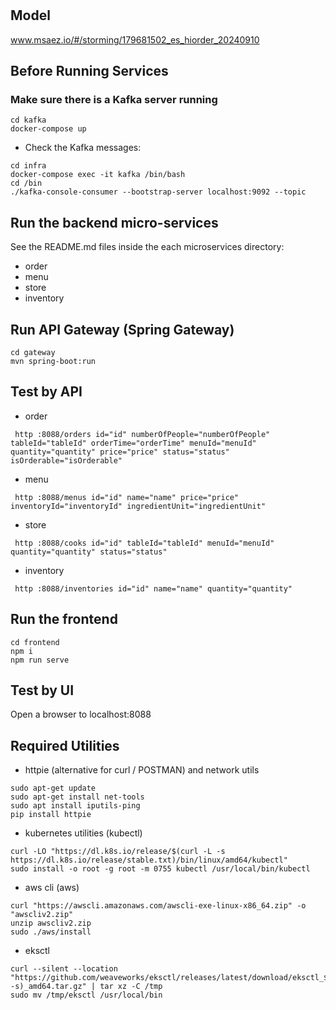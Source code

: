# 

## Model
www.msaez.io/#/storming/179681502_es_hiorder_20240910

## Before Running Services
### Make sure there is a Kafka server running
```
cd kafka
docker-compose up
```
- Check the Kafka messages:
```
cd infra
docker-compose exec -it kafka /bin/bash
cd /bin
./kafka-console-consumer --bootstrap-server localhost:9092 --topic
```

## Run the backend micro-services
See the README.md files inside the each microservices directory:

- order
- menu
- store
- inventory


## Run API Gateway (Spring Gateway)
```
cd gateway
mvn spring-boot:run
```

## Test by API
- order
```
 http :8088/orders id="id" numberOfPeople="numberOfPeople" tableId="tableId" orderTime="orderTime" menuId="menuId" quantity="quantity" price="price" status="status" isOrderable="isOrderable" 
```
- menu
```
 http :8088/menus id="id" name="name" price="price" inventoryId="inventoryId" ingredientUnit="ingredientUnit" 
```
- store
```
 http :8088/cooks id="id" tableId="tableId" menuId="menuId" quantity="quantity" status="status" 
```
- inventory
```
 http :8088/inventories id="id" name="name" quantity="quantity" 
```


## Run the frontend
```
cd frontend
npm i
npm run serve
```

## Test by UI
Open a browser to localhost:8088

## Required Utilities

- httpie (alternative for curl / POSTMAN) and network utils
```
sudo apt-get update
sudo apt-get install net-tools
sudo apt install iputils-ping
pip install httpie
```

- kubernetes utilities (kubectl)
```
curl -LO "https://dl.k8s.io/release/$(curl -L -s https://dl.k8s.io/release/stable.txt)/bin/linux/amd64/kubectl"
sudo install -o root -g root -m 0755 kubectl /usr/local/bin/kubectl
```

- aws cli (aws)
```
curl "https://awscli.amazonaws.com/awscli-exe-linux-x86_64.zip" -o "awscliv2.zip"
unzip awscliv2.zip
sudo ./aws/install
```

- eksctl 
```
curl --silent --location "https://github.com/weaveworks/eksctl/releases/latest/download/eksctl_$(uname -s)_amd64.tar.gz" | tar xz -C /tmp
sudo mv /tmp/eksctl /usr/local/bin
```

